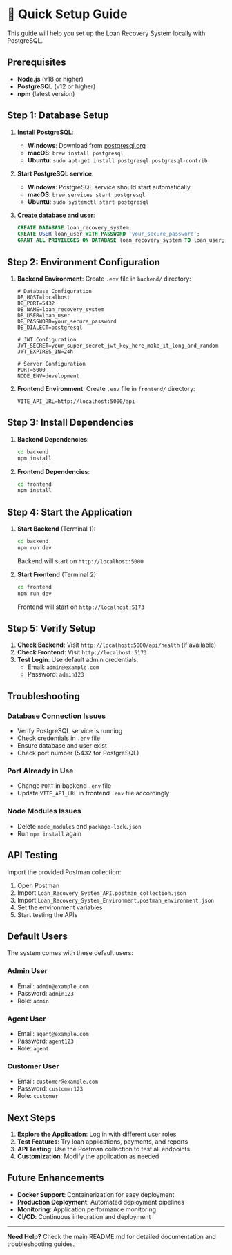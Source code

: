 # 🚀 Quick Setup Guide

This guide will help you set up the Loan Recovery System locally with PostgreSQL.

## Prerequisites

- **Node.js** (v18 or higher)
- **PostgreSQL** (v12 or higher)
- **npm** (latest version)

## Step 1: Database Setup

1. **Install PostgreSQL**:

   - **Windows**: Download from [postgresql.org](https://www.postgresql.org/download/windows/)
   - **macOS**: `brew install postgresql`
   - **Ubuntu**: `sudo apt-get install postgresql postgresql-contrib`

2. **Start PostgreSQL service**:

   - **Windows**: PostgreSQL service should start automatically
   - **macOS**: `brew services start postgresql`
   - **Ubuntu**: `sudo systemctl start postgresql`

3. **Create database and user**:
   ```sql
   CREATE DATABASE loan_recovery_system;
   CREATE USER loan_user WITH PASSWORD 'your_secure_password';
   GRANT ALL PRIVILEGES ON DATABASE loan_recovery_system TO loan_user;
   ```

## Step 2: Environment Configuration

1. **Backend Environment**:
   Create `.env` file in `backend/` directory:

   ```env
   # Database Configuration
   DB_HOST=localhost
   DB_PORT=5432
   DB_NAME=loan_recovery_system
   DB_USER=loan_user
   DB_PASSWORD=your_secure_password
   DB_DIALECT=postgresql

   # JWT Configuration
   JWT_SECRET=your_super_secret_jwt_key_here_make_it_long_and_random
   JWT_EXPIRES_IN=24h

   # Server Configuration
   PORT=5000
   NODE_ENV=development
   ```

2. **Frontend Environment**:
   Create `.env` file in `frontend/` directory:
   ```env
   VITE_API_URL=http://localhost:5000/api
   ```

## Step 3: Install Dependencies

1. **Backend Dependencies**:

   ```bash
   cd backend
   npm install
   ```

2. **Frontend Dependencies**:
   ```bash
   cd frontend
   npm install
   ```

## Step 4: Start the Application

1. **Start Backend** (Terminal 1):

   ```bash
   cd backend
   npm run dev
   ```

   Backend will start on `http://localhost:5000`

2. **Start Frontend** (Terminal 2):
   ```bash
   cd frontend
   npm run dev
   ```
   Frontend will start on `http://localhost:5173`

## Step 5: Verify Setup

1. **Check Backend**: Visit `http://localhost:5000/api/health` (if available)
2. **Check Frontend**: Visit `http://localhost:5173`
3. **Test Login**: Use default admin credentials:
   - Email: `admin@example.com`
   - Password: `admin123`

## Troubleshooting

### Database Connection Issues

- Verify PostgreSQL service is running
- Check credentials in `.env` file
- Ensure database and user exist
- Check port number (5432 for PostgreSQL)

### Port Already in Use

- Change `PORT` in backend `.env` file
- Update `VITE_API_URL` in frontend `.env` file accordingly

### Node Modules Issues

- Delete `node_modules` and `package-lock.json`
- Run `npm install` again

## API Testing

Import the provided Postman collection:

1. Open Postman
2. Import `Loan_Recovery_System_API.postman_collection.json`
3. Import `Loan_Recovery_System_Environment.postman_environment.json`
4. Set the environment variables
5. Start testing the APIs

## Default Users

The system comes with these default users:

### Admin User

- Email: `admin@example.com`
- Password: `admin123`
- Role: `admin`

### Agent User

- Email: `agent@example.com`
- Password: `agent123`
- Role: `agent`

### Customer User

- Email: `customer@example.com`
- Password: `customer123`
- Role: `customer`

## Next Steps

1. **Explore the Application**: Log in with different user roles
2. **Test Features**: Try loan applications, payments, and reports
3. **API Testing**: Use the Postman collection to test all endpoints
4. **Customization**: Modify the application as needed

## Future Enhancements

- **Docker Support**: Containerization for easy deployment
- **Production Deployment**: Automated deployment pipelines
- **Monitoring**: Application performance monitoring
- **CI/CD**: Continuous integration and deployment

---

**Need Help?** Check the main README.md for detailed documentation and troubleshooting guides.

